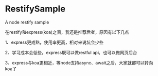# RestifySample
A node restify sample

在restify和express(koa)之间，我还是推荐后者，原因有以下几点

1、express更成熟，使用率更高，相对来说坑会少些

2、学习成本会低些，express既可以做restful api，也可以做网页后台

3、express与koa更相近，等node支持async、await之后，大家就都可以转向koa了
